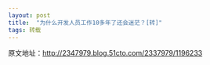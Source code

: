 ```yaml
---
layout: post
title:  "为什么开发人员工作10多年了还会迷茫？[转]"
tags: 转载
---
```

原文地址：http://2347979.blog.51cto.com/2337979/1196233
